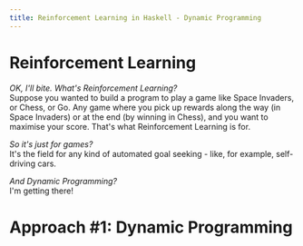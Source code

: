 ```yaml
---
title: Reinforcement Learning in Haskell - Dynamic Programming
---
```


# Reinforcement Learning

_OK, I'll bite. What's Reinforcement Learning?_  
Suppose you wanted to build a program to play a game like Space Invaders, or Chess, or Go. Any game where you pick up rewards along the way (in Space Invaders) or at the end (by winning in Chess), and you want to maximise your score. That's what Reinforcement Learning is for.

_So it's just for games?_  
It's the field for any kind of automated goal seeking - like, for example, self-driving cars.

_And Dynamic Programming?_  
I'm getting there!

# Approach #1: Dynamic Programming
